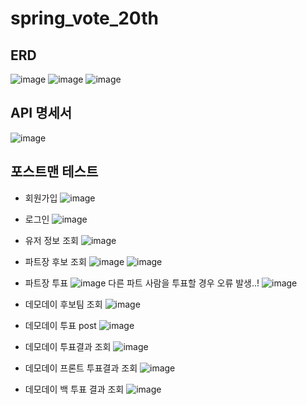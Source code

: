 # spring_vote_20th
## ERD
![image](https://github.com/user-attachments/assets/50231b13-ebb9-462c-b70b-75c93e553f27)
![image](https://github.com/user-attachments/assets/8163a159-8fe8-414e-b9b0-dcda4a305250)
![image](https://github.com/user-attachments/assets/cb010888-c7ed-41c6-8508-4a54c8ec0f5b)


## API 명세서
![image](https://github.com/user-attachments/assets/fe0377d9-743d-4575-8a85-c9c3ab850a33)

## 포스트맨 테스트
- 회원가입
  ![image](https://github.com/user-attachments/assets/42e53e1a-9e71-4f17-b056-999b07e65dd1)

- 로그인
  ![image](https://github.com/user-attachments/assets/f7736514-51af-4417-82b4-2d831f71ece1)

- 유저 정보 조회
  ![image](https://github.com/user-attachments/assets/ec5cd6bc-f411-40fb-bbf2-8cf38d3bfee0)

- 파트장 후보 조회
  ![image](https://github.com/user-attachments/assets/d4195e52-1106-44f8-a466-323ee2dcbd65)
  ![image](https://github.com/user-attachments/assets/373362c5-ad73-4268-8ebb-f19b163e6b95)

- 파트장 투표
  ![image](https://github.com/user-attachments/assets/5e2fbc9c-9378-40d2-aaa0-1c416c68d908)
  다른 파트 사람을 투표할 경우 오류 발생..!
  ![image](https://github.com/user-attachments/assets/6763d21c-f059-4958-9798-881c547f96d0)
  
- 데모데이 후보팀 조회
![image](https://github.com/user-attachments/assets/955ce575-f5ed-495f-b252-481fb6263bc3)

- 데모데이 투표 post
![image](https://github.com/user-attachments/assets/6e7d7399-b55b-413c-8f8f-f99a360237bb)

- 데모데이 투표결과 조회
  ![image](https://github.com/user-attachments/assets/18bf6c1b-1655-4c4a-8ea6-0d48c9d71bc5)

- 데모데이 프론트 투표결과 조회
![image](https://github.com/user-attachments/assets/1cfb13c3-1535-4aad-a5d6-cee8d412cc91)


- 데모데이 백 투표 결과 조회
![image](https://github.com/user-attachments/assets/862bdcc1-559b-4e5b-99fb-e40f83e6a103)


